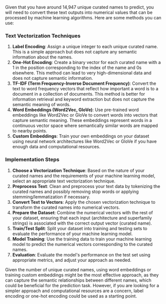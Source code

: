 Given that you have around 14,947 unique curated names to predict, you will need to convert these text outputs into numerical values that can be processed by machine learning algorithms. Here are some methods you can use:

### Text Vectorization Techniques

1. **Label Encoding**: Assign a unique integer to each unique curated name. This is a simple approach but does not capture any semantic information about the names.
2. **One-Hot Encoding**: Create a binary vector for each curated name with a 1 in the position corresponding to the index of the name and 0s elsewhere. This method can lead to very high-dimensional data and does not capture semantic information.
3.  **TF-IDF (Term Frequency-Inverse Document Frequency)**: Convert the text to word frequency vectors that reflect how important a word is to a document in a collection of documents. This method is better for information retrieval and keyword extraction but does not capture the semantic meaning of words.
4. **Word Embeddings (Word2Vec, GloVe)**: Use pre-trained word embeddings like Word2Vec or GloVe to convert words into vectors that capture semantic meaning. These embeddings represent words in a continuous vector space where semantically similar words are mapped to nearby points.
5. **Custom Embeddings**: Train your own embeddings on your dataset using neural network architectures like Word2Vec or GloVe if you have enough data and computational resources.


### Implementation Steps

1. **Choose a Vectorization Technique**: Based on the nature of your curated names and the requirements of your machine learning model, select an appropriate text vectorization technique.
2. **Preprocess Text**: Clean and preprocess your text data by tokenizing the curated names and possibly removing stop words or applying stemming/lemmatization if necessary.
3. **Convert Text to Vectors**: Apply the chosen vectorization technique to transform the curated names into numerical vectors.
4. **Prepare the Dataset**: Combine the numerical vectors with the rest of your dataset, ensuring that each input (architecture and superfamily strings) is associated with the correct output vector (curated name).
5. **Train/Test Split**: Split your dataset into training and testing sets to evaluate the performance of your machine learning model.
6. **Model Training**: Use the training data to train your machine learning model to predict the numerical vectors corresponding to the curated names.
7. **Evaluation**: Evaluate the model's performance on the test set using appropriate metrics, and adjust your approach as needed.


Given the number of unique curated names, using word embeddings or training custom embeddings might be the most effective approach, as they can capture the semantic relationships between different names, which could be beneficial for the prediction task. However, if you are looking for a simpler approach and computational resources are a concern, label encoding or one-hot encoding could be used as a starting point.